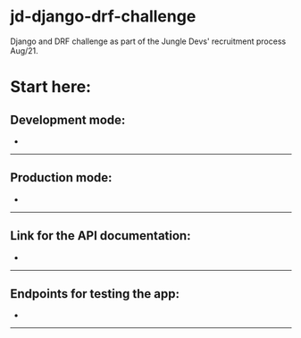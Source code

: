 # jd-django-drf-challenge
Django and DRF challenge as part of the Jungle Devs' recruitment process Aug/21.

# Start here:

## Development mode:

 - 

------------------------------------------------------------------------
## Production mode:

 - 
------------------------------------------------------------------------
## Link for the API documentation:

 - 
------------------------------------------------------------------------
## Endpoints for testing the app:

 - 
------------------------------------------------------------------------

